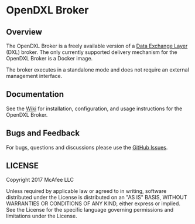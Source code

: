 # OpenDXL Broker

## Overview

The OpenDXL Broker is a freely available version of a [Data Exchange Layer](http://www.mcafee.com/us/solutions/data-exchange-layer.aspx) (DXL) broker. The only currently supported delivery mechanism for the OpenDXL Broker is a Docker image.

The broker executes in a standalone mode and does not require an external management interface.

## Documentation

See the [Wiki](https://github.com/opendxl/opendxl-broker/wiki) for installation, configuration, and usage instructions for the OpenDXL Broker.

## Bugs and Feedback

For bugs, questions and discussions please use the [GitHub Issues](https://github.com/opendxl/opendxl-broker/issues).

## LICENSE

Copyright 2017 McAfee LLC

Unless required by applicable law or agreed to in writing, software distributed under the License is distributed on an "AS IS" BASIS, WITHOUT WARRANTIES OR CONDITIONS OF ANY KIND, either express or implied. See the License for the specific language governing permissions and limitations under the License.
